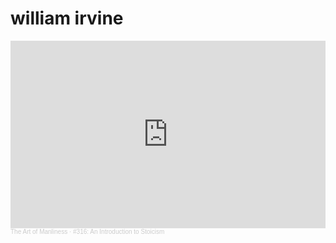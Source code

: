 # william irvine

<iframe width="100%" height="300" scrolling="no" frameborder="no" allow="autoplay" src="https://w.soundcloud.com/player/?url=https%3A//api.soundcloud.com/tracks/330448100&color=%23ff5500&auto_play=false&hide_related=false&show_comments=true&show_user=true&show_reposts=false&show_teaser=true&visual=true"></iframe><div style="font-size: 10px; color: #cccccc;line-break: anywhere;word-break: normal;overflow: hidden;white-space: nowrap;text-overflow: ellipsis; font-family: Interstate,Lucida Grande,Lucida Sans Unicode,Lucida Sans,Garuda,Verdana,Tahoma,sans-serif;font-weight: 100;"><a href="https://soundcloud.com/artofmanliness" title="The Art of Manliness" target="_blank" style="color: #cccccc; text-decoration: none;">The Art of Manliness</a> · <a href="https://soundcloud.com/artofmanliness/316-the-ancient-art-of-stoic-joy" title="#316: An Introduction to Stoicism" target="_blank" style="color: #cccccc; text-decoration: none;">#316: An Introduction to Stoicism</a></div>
